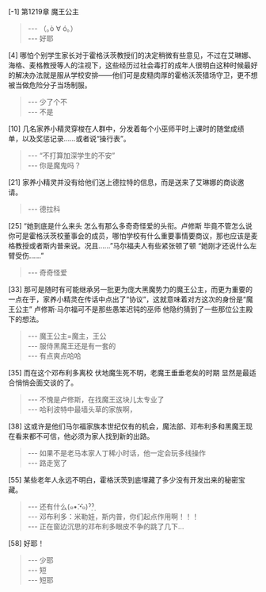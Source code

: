 
[-1] 第1219章 魔王公主
>--- （｡ò ∀ ó｡）<br>
>--- 好耶<br>

[4] 哪怕个别学生家长对于霍格沃茨教授们的决定稍微有些意见，不过在艾琳娜、海格、麦格教授等人的注视下，这些经历过社会毒打的成年人很明白这种时候最好的解决办法就是服从学校安排——他们可是皮糙肉厚的霍格沃茨猎场守卫，更不想被当做危险分子当场制服。
>--- 少了个不<br>
>--- 不是<br>

[10] 几名家养小精灵穿梭在人群中，分发着每个小巫师平时上课时的随堂成绩单，以及奖惩记录……或者说“操行表”。
>--- “不打算加深学生的不安”<br>
>--- 你是魔鬼吗？<br>

[21] 家养小精灵并没有给他们送上德拉特的信息，而是送来了艾琳娜的商谈邀请。
>--- 德拉科<br>

[25] “她到底是什么来头 怎么有那么多奇奇怪爱的头衔。卢修斯 毕竟不管怎么说 你可是霍格沃茨校董事会的成员，哪怕学校有什么重要事情要商议，那也应该是麦格教授或者斯内普来说。况且……”马尔福夫人有些紧张顿了顿 “她刚才还说什么左臂受伤……”
>--- 奇奇怪爱<br>

[33] 那可是随时有可能继承另一批更为庞大黑魔势力的魔王公主，而更为重要的一点在于，家养小精灵在传话中点出了“协议”，这就意味着对方这次的身份是“魔王公主” 卢修斯·马尔福可不是那些愚笨迟钝的巫师 他隐约猜到了一些那位公主殿下的想法。
>--- 魔王公主=魔主，王公<br>
>--- 服侍黑魔王还是有一套的<br>
>--- 有点爽点哈哈<br>

[35] 而在这个邓布利多离校 伏地魔生死不明，老魔王垂垂老矣的时期 显然是最适合悄悄会面交谈的了。
>--- 不愧是卢修斯，在找魔王这块儿太专业了<br>
>--- 哈利波特中最墙头草的家族啊，<br>

[38] 这或许是他们马尔福家族本世纪仅有的机会，魔法部、邓布利多和黑魔王现在看来都不可信，他必须为家人找到新的出路。
>--- 如果不是老马本家人丁稀小时话，他一定会玩多线操作<br>
>--- 路走宽了<br>

[55] 某些老年人永远不明白，霍格沃茨到底埋藏了多少没有开发出来的秘密宝藏。
>--- 还有什么(๑•̌.•̑๑)ˀ̣ˀ̣<br>
>--- 邓布利多：米勒娃，斯内普，你们起点作用啊！！！<br>
>--- 正在窗边沉思的邓布利多眼皮不争的跳了几下...<br>

[58] 好耶！
>--- 少耶<br>
>--- 短<br>
>--- 短耶<br>
